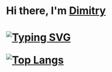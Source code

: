 <h1>Hi there, I'm <a href="https://github.com/PinJron" target="_blank">Dimitry</a><h1>

[![Typing SVG](https://readme-typing-svg.herokuapp.com?color=%2336BCF7&lines=Student,+developer)](https://github.com/PinJron)

[![Top Langs](https://github-readme-stats.vercel.app/api/top-langs/?username=PinJron)](https://github.com//github-readme-stats)

